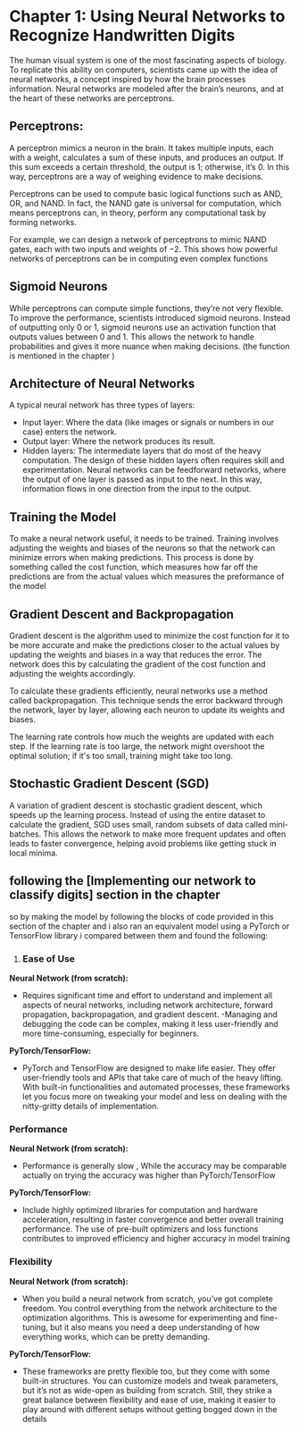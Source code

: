 # Chapter 1: Using Neural Networks to Recognize Handwritten Digits
The human visual system is one of the most fascinating aspects of biology. To replicate this ability on computers, scientists came up with the idea of neural networks, a concept inspired by how the brain processes information. Neural networks are modeled after the brain’s neurons, and at the heart of these networks are perceptrons.

## Perceptrons:
A perceptron mimics a neuron in the brain. It takes multiple inputs, each with a weight, calculates a sum of these inputs, and produces an output. If this sum exceeds a certain threshold, the output is 1; otherwise, it’s 0. In this way, perceptrons are a way of weighing evidence to make decisions.

Perceptrons can be used to compute basic logical functions such as AND, OR, and NAND. In fact, the NAND gate is universal for computation, which means perceptrons can, in theory, perform any computational task by forming networks.

For example, we can design a network of perceptrons to mimic NAND gates, each with two inputs and weights of −2. This shows how powerful networks of perceptrons can be in computing even complex functions

## Sigmoid Neurons
While perceptrons can compute simple functions, they’re not very flexible. To improve the performance, scientists introduced sigmoid neurons. Instead of outputting only 0 or 1, sigmoid neurons use an activation function that outputs values between 0 and 1. This allows the network to handle probabilities and gives it more nuance when making decisions.
(the function is mentioned in the chapter )


## Architecture of Neural Networks
A typical neural network has three types of layers:
- Input layer: Where the data (like images or signals or numbers in our case) enters the network.
- Output layer: Where the network produces its result.
- Hidden layers: The intermediate layers that do most of the heavy computation. The design of these hidden layers often requires skill and experimentation.
Neural networks can be feedforward networks, where the output of one layer is passed as input to the next. In this way, information flows in one direction from the input to the output.

## Training the Model
To make a neural network useful, it needs to be trained. Training involves adjusting the weights and biases of the neurons so that the network can minimize errors when making predictions.
This process is done by something called the cost function, which measures how far off the predictions are from the actual values which measures the preformance of the model

## Gradient Descent and Backpropagation
Gradient descent is the algorithm used to minimize the cost function for it to be more accurate and make the predictions closer to the actual values by updating the weights and biases in a way that reduces the error. The network does this by calculating the gradient of the cost function and adjusting the weights accordingly.

To calculate these gradients efficiently, neural networks use a method called backpropagation. This technique sends the error backward through the network, layer by layer, allowing each neuron to update its weights and biases.

The learning rate controls how much the weights are updated with each step. If the learning rate is too large, the network might overshoot the optimal solution; if it's too small, training might take too long.

## Stochastic Gradient Descent (SGD)
A variation of gradient descent is stochastic gradient descent, which speeds up the learning process. Instead of using the entire dataset to calculate the gradient, SGD uses small, random subsets of data called mini-batches. This allows the network to make more frequent updates and often leads to faster convergence, helping avoid problems like getting stuck in local minima.

## following the [Implementing our network to classify digits] section in the chapter 
so by making the model by following the blocks of code provided in this section of the chapter and i also ran an equivalent model using a PyTorch or TensorFlow library 
i compared between them and found the following:
1. ### Ease of Use
**Neural Network (from scratch):**
- Requires significant time and effort to understand and implement all aspects of neural networks, including network architecture, forward propagation, backpropagation, and gradient descent.
-Managing and debugging the code can be complex, making it less user-friendly and more time-consuming, especially for beginners.

**PyTorch/TensorFlow:**
- PyTorch and TensorFlow are designed to make life easier. They offer user-friendly tools and APIs that take care of much of the heavy lifting. With built-in functionalities and automated processes, these frameworks let you focus more on tweaking your model and less on dealing with the nitty-gritty details of implementation.
 
### Performance
**Neural Network (from scratch):**
- Performance is generally slow , While the accuracy may be comparable actually on trying the accuracy was higher than PyTorch/TensorFlow

**PyTorch/TensorFlow:**
- Include highly optimized libraries for computation and hardware acceleration, resulting in faster convergence and better overall training performance.
The use of pre-built optimizers and loss functions contributes to improved efficiency and higher accuracy in model training

### Flexibility
**Neural Network (from scratch):**
- When you build a neural network from scratch, you’ve got complete freedom. You control everything from the network architecture to the optimization algorithms. This is awesome for experimenting and fine-tuning, but it also means you need a deep understanding of how everything works, which can be pretty demanding.

**PyTorch/TensorFlow:**
- These frameworks are pretty flexible too, but they come with some built-in structures. You can customize models and tweak parameters, but it’s not as wide-open as building from scratch. Still, they strike a great balance between flexibility and ease of use, making it easier to play around with different setups without getting bogged down in the details
